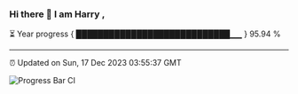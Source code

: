 ### Hi there 👋 I am Harry , 

⏳ Year progress { ████████████████████████████▁▁ } 95.94 %

---

⏰ Updated on Sun, 17 Dec 2023 03:55:37 GMT

![Progress Bar CI](https://github.com/duykhang68/duykhang68/workflows/Progress%20Bar%20CI/badge.svg)
